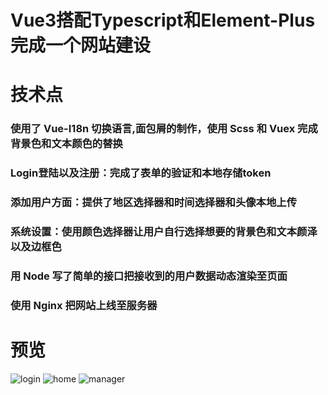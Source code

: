 # Vue3搭配Typescript和Element-Plus完成一个网站建设



# 技术点
### 使用了 Vue-I18n 切换语言,面包屑的制作，使用 Scss 和 Vuex 完成背景色和文本颜色的替换
### Login登陆以及注册：完成了表单的验证和本地存储token
### 添加用户方面：提供了地区选择器和时间选择器和头像本地上传
### 系统设置：使用颜色选择器让用户自行选择想要的背景色和文本颜泽以及边框色
### 用 Node 写了简单的接口把接收到的用户数据动态渲染至页面
### 使用 Nginx 把网站上线至服务器

# 预览
![login](https://user-images.githubusercontent.com/103173720/224193471-4f781c80-4900-425b-84b3-4f1fb2a43f12.png)
![home](https://user-images.githubusercontent.com/103173720/224193834-c4521198-d4f2-432b-a2ce-71b7031502e3.png)
![manager](https://user-images.githubusercontent.com/103173720/224194060-d24d2ce1-d4d9-4c36-b6a8-0f2dcde7b940.png)
